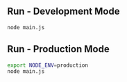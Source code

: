 ## Run - Development Mode

```sh
node main.js
```

## Run - Production Mode

```sh
export NODE_ENV=production
node main.js
```

